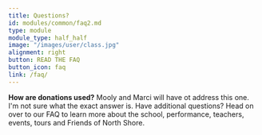 ```yaml
---
title: Questions?
id: modules/common/faq2.md
type: module
module_type: half_half
image: "/images/user/class.jpg"
alignment: right
button: READ THE FAQ
button_icon: faq
link: /faq/
---
```

<p><strong>How are donations used?</strong> Mooly and Marci will have ot address this one. I'm not sure what the exact answer is. Have additional questions? Head on over to our FAQ to learn more about the school, performance, teachers, events, tours and Friends of North Shore.</p>